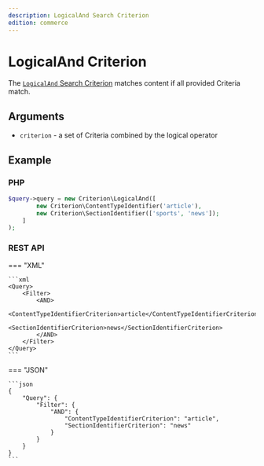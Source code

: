 ```yaml
---
description: LogicalAnd Search Criterion
edition: commerce
---
```


# LogicalAnd Criterion

The [`LogicalAnd` Search Criterion](../../api/php_api/php_api_reference/classes/Ibexa-Contracts-Core-Repository-Values-Content-Query-Criterion-LogicalAnd.html) matches content if all provided Criteria match.

## Arguments

- `criterion` - a set of Criteria combined by the logical operator

## Example

### PHP

``` php
$query->query = new Criterion\LogicalAnd([
        new Criterion\ContentTypeIdentifier('article'),
        new Criterion\SectionIdentifier(['sports', 'news']);
    ]
);
```

### REST API

=== "XML"

    ```xml
    <Query>
        <Filter>
            <AND>
                <ContentTypeIdentifierCriterion>article</ContentTypeIdentifierCriterion>
                <SectionIdentifierCriterion>news</SectionIdentifierCriterion>
            </AND>
        </Filter>
    </Query>
    ```

=== "JSON"

    ```json
    {
        "Query": {
            "Filter": {
                "AND": {
                    "ContentTypeIdentifierCriterion": "article",
                    "SectionIdentifierCriterion": "news"
                }
            }
        }
    }
    ```